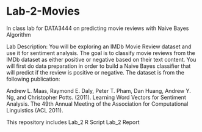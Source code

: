 # Lab-2-Movies
In class lab for DATA3444 on predicting movie reviews with Naive Bayes Algorithm

Lab Description: You will be exploring an IMDb Movie Review dataset and use it for sentiment analysis. The goal is to classify movie reviews from the
IMDb dataset as either positive or negative based on their text content. You will first do data preparation in order to build a Naive Bayes classifier 
that will predict if the review is positive or negative. The dataset is from the following publication:

Andrew L. Maas, Raymond E. Daly, Peter T. Pham, Dan Huang, Andrew Y. Ng, and Christopher Potts. (2011). Learning Word Vectors for Sentiment Analysis. The 49th Annual Meeting of the Association for Computational Linguistics (ACL 2011).

This repository includes 
Lab_2 R Script
Lab_2 Report
